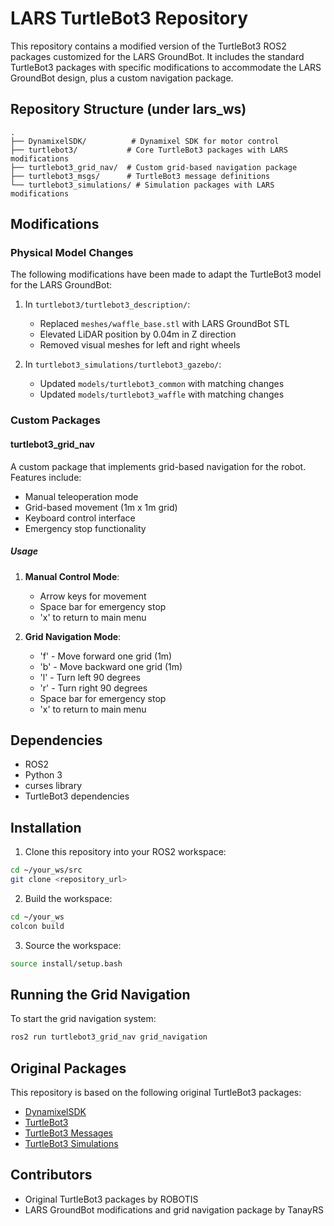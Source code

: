 # LARS TurtleBot3 Repository

This repository contains a modified version of the TurtleBot3 ROS2 packages customized for the LARS GroundBot. It includes the standard TurtleBot3 packages with specific modifications to accommodate the LARS GroundBot design, plus a custom navigation package.

## Repository Structure (under lars_ws)

```
.
├── DynamixelSDK/          # Dynamixel SDK for motor control
├── turtlebot3/           # Core TurtleBot3 packages with LARS modifications
├── turtlebot3_grid_nav/  # Custom grid-based navigation package
├── turtlebot3_msgs/      # TurtleBot3 message definitions
└── turtlebot3_simulations/ # Simulation packages with LARS modifications
```

## Modifications

### Physical Model Changes

The following modifications have been made to adapt the TurtleBot3 model for the LARS GroundBot:

1. In `turtlebot3/turtlebot3_description/`:
   - Replaced `meshes/waffle_base.stl` with LARS GroundBot STL
   - Elevated LiDAR position by 0.04m in Z direction
   - Removed visual meshes for left and right wheels

2. In `turtlebot3_simulations/turtlebot3_gazebo/`:
   - Updated `models/turtlebot3_common` with matching changes
   - Updated `models/turtlebot3_waffle` with matching changes

### Custom Packages

#### turtlebot3_grid_nav

A custom package that implements grid-based navigation for the robot. Features include:

- Manual teleoperation mode
- Grid-based movement (1m x 1m grid)
- Keyboard control interface
- Emergency stop functionality

##### Usage

1. **Manual Control Mode**:
   - Arrow keys for movement
   - Space bar for emergency stop
   - 'x' to return to main menu

2. **Grid Navigation Mode**:
   - 'f' - Move forward one grid (1m)
   - 'b' - Move backward one grid (1m)
   - 'l' - Turn left 90 degrees
   - 'r' - Turn right 90 degrees
   - Space bar for emergency stop
   - 'x' to return to main menu

## Dependencies

- ROS2
- Python 3
- curses library
- TurtleBot3 dependencies

## Installation

1. Clone this repository into your ROS2 workspace:
```bash
cd ~/your_ws/src
git clone <repository_url>
```

2. Build the workspace:
```bash
cd ~/your_ws
colcon build
```

3. Source the workspace:
```bash
source install/setup.bash
```

## Running the Grid Navigation

To start the grid navigation system:
```bash
ros2 run turtlebot3_grid_nav grid_navigation
```

## Original Packages

This repository is based on the following original TurtleBot3 packages:
- [DynamixelSDK](https://github.com/ROBOTIS-GIT/DynamixelSDK)
- [TurtleBot3](https://github.com/ROBOTIS-GIT/turtlebot3)
- [TurtleBot3 Messages](https://github.com/ROBOTIS-GIT/turtlebot3_msgs)
- [TurtleBot3 Simulations](https://github.com/ROBOTIS-GIT/turtlebot3_simulations)

## Contributors

- Original TurtleBot3 packages by ROBOTIS
- LARS GroundBot modifications and grid navigation package by TanayRS
